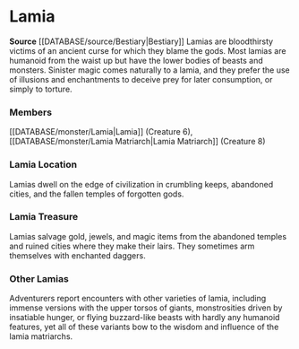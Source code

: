 ﻿---
creature_family: Lamia
id: '66'
name: Lamia
rarity: Common
source: '[[DATABASE/source/Bestiary|Bestiary]]'
type: Creature Family

---
# Lamia

**Source** [[DATABASE/source/Bestiary|Bestiary]]
Lamias are bloodthirsty victims of an ancient curse for which they blame the gods. Most lamias are humanoid from the waist up but have the lower bodies of beasts and monsters. Sinister magic comes naturally to a lamia, and they prefer the use of illusions and enchantments to deceive prey for later consumption, or simply to torture.

### Members

[[DATABASE/monster/Lamia|Lamia]] (Creature 6), [[DATABASE/monster/Lamia Matriarch|Lamia Matriarch]] (Creature 8)

###  Lamia Location

Lamias dwell on the edge of civilization in crumbling keeps, abandoned cities, and the fallen temples of forgotten gods.

###  Lamia Treasure

Lamias salvage gold, jewels, and magic items from the abandoned temples and ruined cities where they make their lairs. They sometimes arm themselves with enchanted daggers.

###  Other Lamias

Adventurers report encounters with other varieties of lamia, including immense versions with the upper torsos of giants, monstrosities driven by insatiable hunger, or flying buzzard-like beasts with hardly any humanoid features, yet all of these variants bow to the wisdom and influence of the lamia matriarchs.